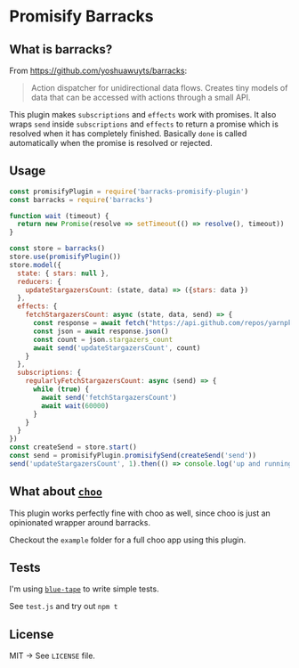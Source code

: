 # Promisify Barracks

## What is barracks?

From <https://github.com/yoshuawuyts/barracks>:

> Action dispatcher for unidirectional data flows. Creates tiny models
> of data that can be accessed with actions through a small API.

This plugin makes `subscriptions` and `effects` work with promises. It
also wraps `send` inside `subscriptions` and `effects` to return a
promise which is resolved when it has completely finished. Basically
`done` is called automatically when the promise is resolved or rejected.

## Usage

```js
const promisifyPlugin = require('barracks-promisify-plugin')
const barracks = require('barracks')

function wait (timeout) {
  return new Promise(resolve => setTimeout(() => resolve(), timeout))
}

const store = barracks()
store.use(promisifyPlugin())
store.model({
  state: { stars: null },
  reducers: {
    updateStargazersCount: (state, data) => ({stars: data })
  },
  effects: {
    fetchStargazersCount: async (state, data, send) => {
      const response = await fetch("https://api.github.com/repos/yarnpkg/yarn")
      const json = await response.json()
      const count = json.stargazers_count
      await send('updateStargazersCount', count)
    }
  },
  subscriptions: {
    regularlyFetchStargazersCount: async (send) => {
      while (true) {
        await send('fetchStargazersCount')
        await wait(60000)
      }
    }
  }
})
const createSend = store.start()
const send = promisifyPlugin.promisifySend(createSend('send'))
send('updateStargazersCount', 1).then(() => console.log('up and running'))
```

## What about [`choo`](https://github.com/yoshuawuyts/choo)

This plugin works perfectly fine with choo as well, since choo is just
an opinionated wrapper around barracks.

Checkout the `example` folder for a full choo app using this plugin.

## Tests

I'm using [`blue-tape`](https://github.com/spion/blue-tape) to write simple tests.

See `test.js` and try out `npm t`

## License

MIT → See `LICENSE` file.
